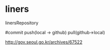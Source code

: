 # liners
linersRepository

#commit 
push(local -> github)
pull(github->local)

http://gov.seoul.go.kr/archives/67522
